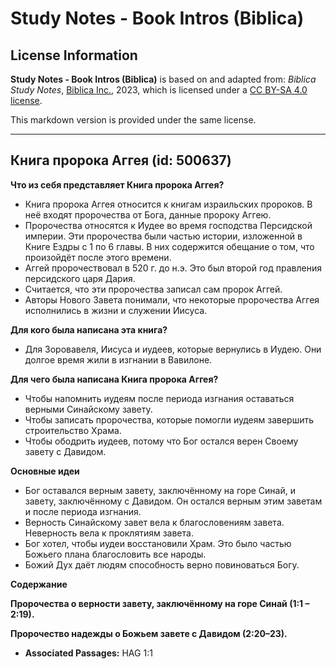 # Study Notes - Book Intros (Biblica)

## License Information

**Study Notes - Book Intros (Biblica)** is based on and adapted from: _Biblica Study Notes_, [Biblica Inc.](https://www.biblica.com/), 2023, which is licensed under a [CC BY-SA 4.0 license](https://creativecommons.org/licenses/by-sa/4.0/legalcode.en).

This markdown version is provided under the same license.



--------------------------------

## Книга пророка Аггея (id: 500637)

**Что из себя представляет Книга пророка Аггея?**

* Книга пророка Аггея относится к книгам израильских пророков. В неё входят пророчества от Бога, данные пророку Аггею.
* Пророчества относятся к Иудее во время господства Персидской империи. Эти пророчества были частью истории, изложенной в Книге Ездры с 1 по 6 главы. В них содержится обещание о том, что произойдёт после этого времени.
* Аггей пророчествовал в 520 г. до н.э. Это был второй год правления персидского царя Дария.
* Считается, что эти пророчества записал сам пророк Аггей.
* Авторы Нового Завета понимали, что некоторые пророчества Аггея исполнились в жизни и служении Иисуса.

**Для кого была написана эта книга?**

* Для Зоровавеля, Иисуса и иудеев, которые вернулись в Иудею. Они долгое время жили в изгнании в Вавилоне.

**Для чего была написана Книга пророка Аггея?**

* Чтобы напомнить иудеям после периода изгнания оставаться верными Синайскому завету.
* Чтобы записать пророчества, которые помогли иудеям завершить строительство Храма.
* Чтобы ободрить иудеев, потому что Бог остался верен Своему завету с Давидом.

**Основные идеи**

* Бог оставался верным завету, заключённому на горе Синай, и завету, заключённому с Давидом. Он остался верным этим заветам и после периода изгнания.
* Верность Синайскому завет вела к благословениям завета. Неверность вела к проклятиям завета.
* Бог хотел, чтобы иудеи восстановили Храм. Это было частью Божьего плана благословить все народы.
* Божий Дух даёт людям способность верно повиноваться Богу.

**Содержание**

**Пророчества о верности завету, заключённому на горе Синай (1:1 – 2:19\).**

**Пророчество надежды о Божьем завете с Давидом (2:20–23\).**

* **Associated Passages:** HAG 1:1

